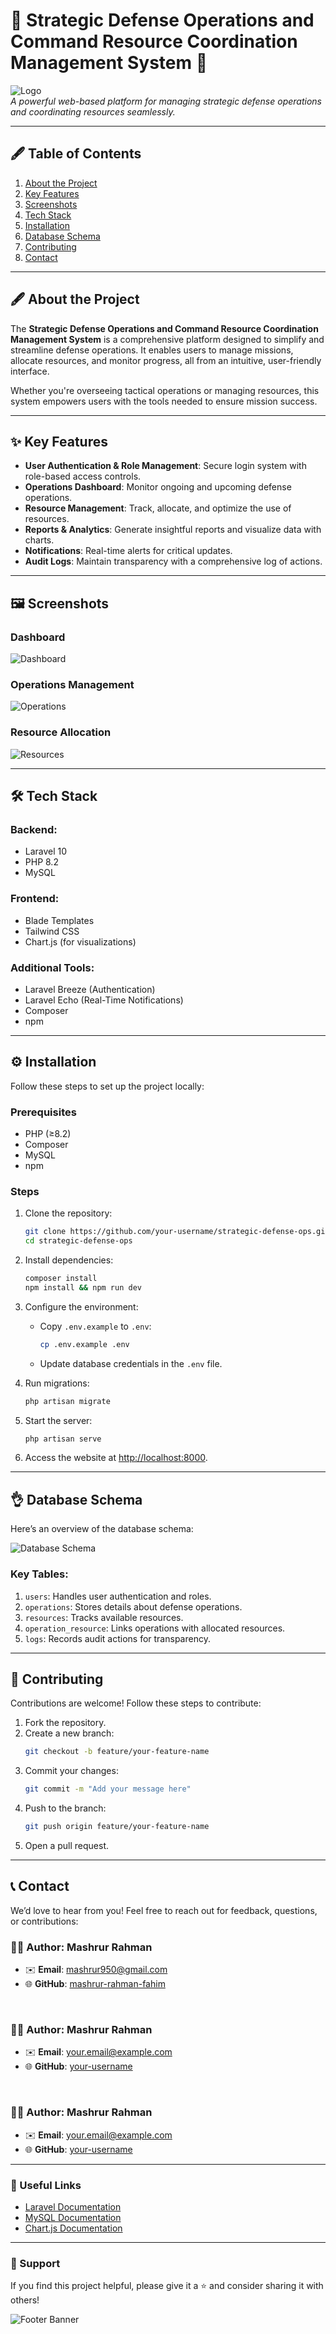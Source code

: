 # 🌟 Strategic Defense Operations and Command Resource Coordination Management System 🌟

![Logo](assets/logo.png)  
*A powerful web-based platform for managing strategic defense operations and coordinating resources seamlessly.*

---

## 🖋 Table of Contents
1. [About the Project](#-about-the-project)
2. [Key Features](#-key-features)
3. [Screenshots](#%EF%B8%8F-screenshots)
4. [Tech Stack](#%EF%B8%8F-tech-stack)
5. [Installation](#%EF%B8%8F-installation)
6. [Database Schema](#-database-schema)
7. [Contributing](#-contributing)
8. [Contact](#-contact)

---

## 🖋 About the Project
The **Strategic Defense Operations and Command Resource Coordination Management System** is a comprehensive platform designed to simplify and streamline defense operations. It enables users to manage missions, allocate resources, and monitor progress, all from an intuitive, user-friendly interface.

Whether you're overseeing tactical operations or managing resources, this system empowers users with the tools needed to ensure mission success.

---

## ✨ Key Features
- **User Authentication & Role Management**: Secure login system with role-based access controls.
- **Operations Dashboard**: Monitor ongoing and upcoming defense operations.
- **Resource Management**: Track, allocate, and optimize the use of resources.
- **Reports & Analytics**: Generate insightful reports and visualize data with charts.
- **Notifications**: Real-time alerts for critical updates.
- **Audit Logs**: Maintain transparency with a comprehensive log of actions.

---

## 🖼️ Screenshots
### Dashboard
![Dashboard](assets/screenshots/dashboard.png)

### Operations Management
![Operations](assets/screenshots/operations.png)

### Resource Allocation
![Resources](assets/screenshots/resources.png)

---

## 🛠️ Tech Stack
### **Backend**:
- Laravel 10
- PHP 8.2
- MySQL

### **Frontend**:
- Blade Templates
- Tailwind CSS
- Chart.js (for visualizations)

### **Additional Tools**:
- Laravel Breeze (Authentication)
- Laravel Echo (Real-Time Notifications)
- Composer
- npm

---

## ⚙️ Installation
Follow these steps to set up the project locally:

### Prerequisites
- PHP (≥8.2)
- Composer
- MySQL
- npm

### Steps
1. Clone the repository:
   ```bash
   git clone https://github.com/your-username/strategic-defense-ops.git
   cd strategic-defense-ops
   ```

2. Install dependencies:
   ```bash
   composer install
   npm install && npm run dev
   ```

3. Configure the environment:
   - Copy `.env.example` to `.env`:
     ```bash
     cp .env.example .env
     ```
   - Update database credentials in the `.env` file.

4. Run migrations:
   ```bash
   php artisan migrate
   ```

5. Start the server:
   ```bash
   php artisan serve
   ```

6. Access the website at [http://localhost:8000](http://localhost:8000).

---

## 👌 Database Schema
Here’s an overview of the database schema:

![Database Schema](assets/screenshots/database_schema.png)

### Key Tables:
1. `users`: Handles user authentication and roles.
2. `operations`: Stores details about defense operations.
3. `resources`: Tracks available resources.
4. `operation_resource`: Links operations with allocated resources.
5. `logs`: Records audit actions for transparency.

---

## 🤝 Contributing
Contributions are welcome! Follow these steps to contribute:
1. Fork the repository.
2. Create a new branch:
   ```bash
   git checkout -b feature/your-feature-name
   ```
3. Commit your changes:
   ```bash
   git commit -m "Add your message here"
   ```
4. Push to the branch:
   ```bash
   git push origin feature/your-feature-name
   ```
5. Open a pull request.

---

## 📞 Contact

We’d love to hear from you! Feel free to reach out for feedback, questions, or contributions:

### 🧑‍💻 **Author**: Mashrur Rahman
- ✉️ **Email**: [mashrur950@gmail.com](mailto:mashrur950@gmail.com)
- 🌐 **GitHub**: [mashrur-rahman-fahim](https://github.com/mashrur-rahman-fahim)

<br>

### 🧑‍💻 **Author**: Mashrur Rahman
- ✉️ **Email**: [your.email@example.com](mailto:your.email@example.com)
- 🌐 **GitHub**: [your-username](https://github.com/your-username)

<br>

### 🧑‍💻 **Author**: Mashrur Rahman
- ✉️ **Email**: [your.email@example.com](mailto:your.email@example.com)
- 🌐 **GitHub**: [your-username](https://github.com/your-username)


***

### 🔗 Useful Links
- [Laravel Documentation](https://laravel.com/docs)
- [MySQL Documentation](https://dev.mysql.com/doc/)
- [Chart.js Documentation](https://www.chartjs.org/docs/)

---

### 🌟 Support
If you find this project helpful, please give it a ⭐ and consider sharing it with others!

![Footer Banner](assets/screenshots/footer_banner.png)
